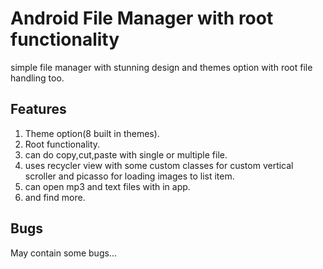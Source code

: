 
Android File Manager with root functionality
===================================
simple file manager with stunning design and themes option with root file handling too.

Features
--------
1. Theme option(8 built in themes).
2. Root functionality.
3. can do copy,cut,paste with single or multiple file.
4. uses recycler view with some custom classes for custom vertical scroller and picasso for loading images to list item.
5. can open mp3 and text files with in app.
6. and find more.

Bugs
----
May contain some bugs...

